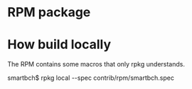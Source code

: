 # RPM package


# How build locally

The RPM contains some macros that only rpkg understands.

smartbch$ rpkg local --spec contrib/rpm/smartbch.spec

